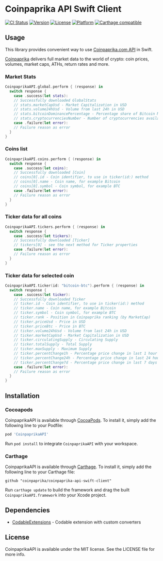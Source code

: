 # Coinpaprika API Swift Client

[![CI Status](https://img.shields.io/travis/coinpaprika/coinpaprika-api-swift-client.svg?style=flat)](https://travis-ci.org/coinpaprika/coinpaprika-api-swift-client)
[![Version](https://img.shields.io/cocoapods/v/CoinpaprikaAPI.svg?style=flat)](https://cocoapods.org/pods/CoinpaprikaAPI)
[![License](https://img.shields.io/cocoapods/l/CoinpaprikaAPI.svg?style=flat)](https://cocoapods.org/pods/CoinpaprikaAPI)
[![Platform](https://img.shields.io/cocoapods/p/CoinpaprikaAPI.svg?style=flat)](https://cocoapods.org/pods/CoinpaprikaAPI)
[![Carthage compatible](https://img.shields.io/badge/Carthage-compatible-4BC51D.svg?style=flat)](https://github.com/Carthage/Carthage)

## Usage

This library provides convenient way to use [Coinpaprika.com API](https://api.coinpaprika.com/) in Swift.

[Coinpaprika](https://coinpaprika.com) delivers full market data to the world of crypto: coin prices, volumes, market caps, ATHs, return rates and more.

### Market Stats

```swift
CoinpaprikaAPI.global.perform { (response) in
  switch response {
    case .success(let stats):
    // Successfully downloaded GlobalStats
    // stats.marketCapUsd - Market Capitalization in USD
    // stats.volume24hUsd - Volume from last 24h in USD
    // stats.bitcoinDominancePercentage - Percentage share of Bitcoin MarketCap in Total MarketCap
    // stats.cryptocurrenciesNumber - Number of cryptocurrencies available on Coinpaprika
    case .failure(let error):
    // Failure reason as error
  }
}
```

### Coins list

```swift
CoinpaprikaAPI.coins.perform { (response) in
  switch response {
    case .success(let coins):
    // Successfully downloaded [Coin]
    // coins[0].id - Coin identifier, to use in ticker(id:) method
    // coins[0].name - Coin name, for example Bitcoin
    // coins[0].symbol - Coin symbol, for example BTC
    case .failure(let error):
    // Failure reason as error
  }
}
```

### Ticker data for all coins

```swift
CoinpaprikaAPI.tickers.perform { (response) in
  switch response {
    case .success(let tickers):
    // Successfully downloaded [Ticker]
    // tickers[0] - see the next method for Ticker properties
    case .failure(let error):
    // Failure reason as error
  }
}
```

### Ticker data for selected coin

```swift
CoinpaprikaAPI.ticker(id: "bitcoin-btc").perform { (response) in
  switch response {
    case .success(let ticker):
    // Successfully downloaded Ticker
    // ticker.id - Coin identifier, to use in ticker(id:) method
    // ticker.name - Coin name, for example Bitcoin
    // ticker.symbol - Coin symbol, for example BTC
    // ticker.rank - Position in Coinpaprika ranking (by MarketCap)
    // ticker.priceUsd - Price in USD
    // ticker.priceBtc - Price in BTC
    // ticker.volume24hUsd - Volume from last 24h in USD
    // ticker.marketCapUsd - Market Capitalization in USD
    // ticker.circulatingSupply - Circulating Supply
    // ticker.totalSupply - Total Supply
    // ticker.maxSupply - Maximum Supply
    // ticker.percentChange1h - Percentage price change in last 1 hour
    // ticker.percentChange24h - Percentage price change in last 24 hours
    // ticker.percentChange7d - Percentage price change in last 7 days
    case .failure(let error):
    // Failure reason as error
  }
}
```

## Installation

### Cocoapods

CoinpaprikaAPI is available through [CocoaPods](https://cocoapods.org). To install it, simply add the following line to your Podfile:

```ruby
pod 'CoinpaprikaAPI'
```

Run `pod install` to integrate `CoinpaprikaAPI` with your workspace.

### Carthage

CoinpaprikaAPI is available through [Carthage](https://github.com/Carthage/Carthage). To install it, simply add the following line to your Carthage file:


```
github "coinpaprika/coinpaprika-api-swift-client"  
```

Run `carthage update` to build the framework and drag the built `CoinpaprikaAPI.framework` into your Xcode project.


## Dependencies

* [CodableExtensions](https://cocoapods.org/pods/CodableExtensions) - Codable extension with custom converters


## License

CoinpaprikaAPI is available under the MIT license. See the LICENSE file for more info.
